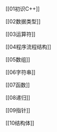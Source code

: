 [[01初识C++]]

[[02数据类型]]

[[03运算符]]

[[04程序流程结构]]

[[05数组]]

[[06字符串]]

[[07函数]]

[[08递归]]

[[09指针]]

[[10结构体]]